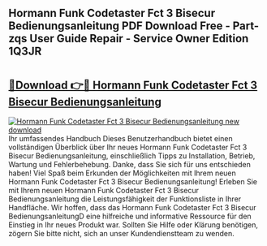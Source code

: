 ## Hormann Funk Codetaster Fct 3 Bisecur Bedienungsanleitung PDF Download Free - Part-zqs User Guide Repair - Service Owner Edition 1Q3JR

# <h2><a href="http://df5kq7j.blite.top/?on=Hormann+Funk+Codetaster+Fct+3+Bisecur+Bedienungsanleitung">🔗Download 👉🔴 Hormann Funk Codetaster Fct 3 Bisecur Bedienungsanleitung</a></h2>

[![Hormann Funk Codetaster Fct 3 Bisecur Bedienungsanleitung new download](https://i.imgur.com/lujVjoI.png)](http://df5kq7j.blite.top/?on=Hormann+Funk+Codetaster+Fct+3+Bisecur+Bedienungsanleitung)
Ihr umfassendes Handbuch Dieses Benutzerhandbuch bietet einen vollständigen Überblick über Ihr neues Hormann Funk Codetaster Fct 3 Bisecur Bedienungsanleitung, einschließlich Tipps zu Installation, Betrieb, Wartung und Fehlerbehebung. Danke, dass Sie sich für uns entschieden haben! Viel Spaß beim Erkunden der Möglichkeiten mit Ihrem neuen Hormann Funk Codetaster Fct 3 Bisecur Bedienungsanleitung! Erleben Sie mit Ihrem neuen Hormann Funk Codetaster Fct 3 Bisecur Bedienungsanleitung die Leistungsfähigkeit der Funktionsliste in Ihrer Handfläche. Wir hoffen, dass das Hormann Funk Codetaster Fct 3 Bisecur BedienungsanleitungD eine hilfreiche und informative Ressource für den Einstieg in Ihr neues Produkt war. Sollten Sie Hilfe oder Klärung benötigen, zögern Sie bitte nicht, sich an unser Kundendienstteam zu wenden.
